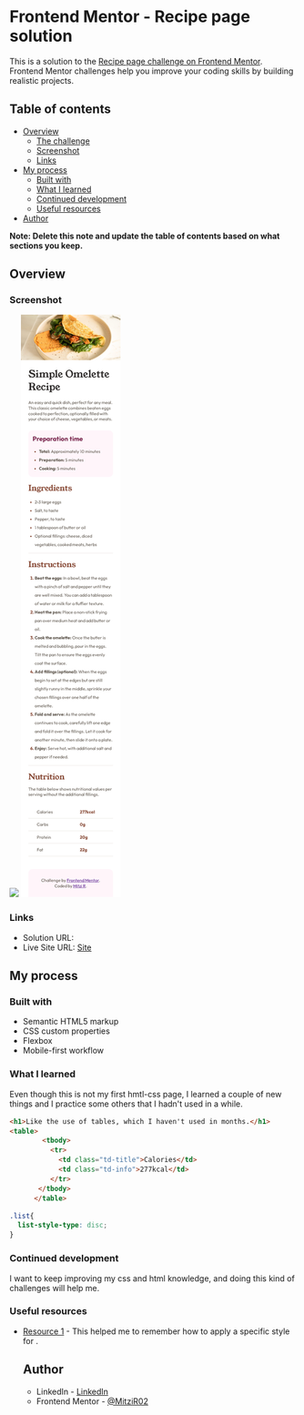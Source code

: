 # Frontend Mentor - Recipe page solution

This is a solution to the [Recipe page challenge on Frontend Mentor](https://www.frontendmentor.io/challenges/recipe-page-KiTsR8QQKm). Frontend Mentor challenges help you improve your coding skills by building realistic projects. 

## Table of contents

- [Overview](#overview)
  - [The challenge](#the-challenge)
  - [Screenshot](#screenshot)
  - [Links](#links)
- [My process](#my-process)
  - [Built with](#built-with)
  - [What I learned](#what-i-learned)
  - [Continued development](#continued-development)
  - [Useful resources](#useful-resources)
- [Author](#author)

**Note: Delete this note and update the table of contents based on what sections you keep.**

## Overview

### Screenshot

![](./assets/images/capture.png)
![](./assets/images/capture-movil.png)

### Links

- Solution URL: [](https://your-solution-url.com)
- Live Site URL: [Site](https://mitzir02.github.io/frontend-mentor.github.io/)

## My process

### Built with

- Semantic HTML5 markup
- CSS custom properties
- Flexbox
- Mobile-first workflow

### What I learned

Even though this is not my first hmtl-css page, I learned a couple of new things and I practice some others that I hadn't used in a while.

```html
<h1>Like the use of tables, which I haven't used in months.</h1>
<table>
        <tbody>
          <tr>
            <td class="td-title">Calories</td>
            <td class="td-info">277kcal</td>
          </tr>
       </tbody>
      </table>
```
```css
.list{
  list-style-type: disc;
}
```

### Continued development

I want to keep improving my css and html knowledge, and doing this kind of challenges will help me.

### Useful resources

- [Resource 1](https://developer.mozilla.org/en-US/docs/Web/CSS/list-style-type) - This helped me to remember how to apply a specific style for <table>.


## Author

- LinkedIn - [LinkedIn](https://www.linkedin.com/in/mitzi-rios/)
- Frontend Mentor - [@MitziR02](https://www.frontendmentor.io/profile/MitziR02)

